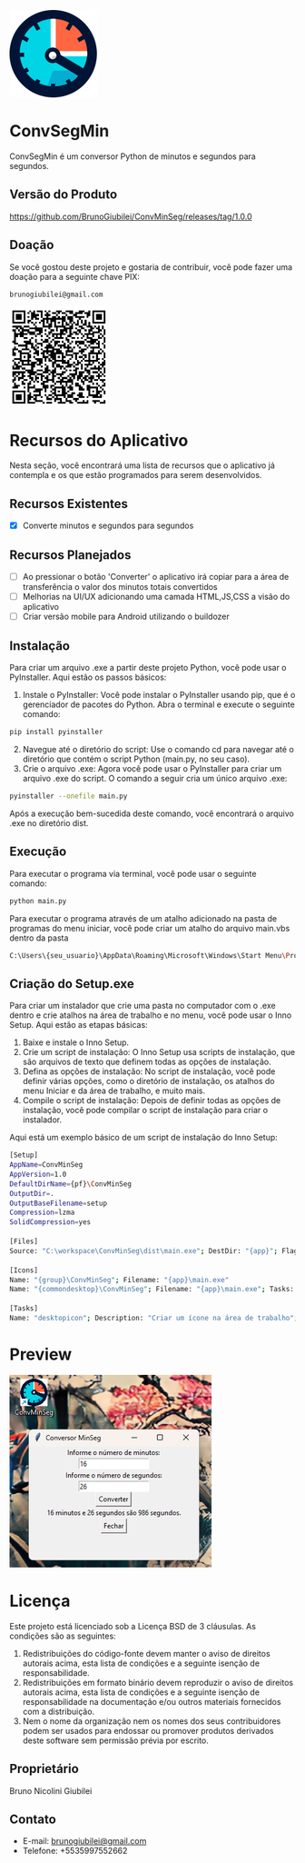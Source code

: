 ![Conversor Minutos para Segundos em python](https://github.com/BrunoGiubilei/ConvMinSeg/blob/main/convMinSeg.png)

# ConvSegMin

ConvSegMin é um conversor Python de minutos e segundos para segundos.

## Versão do Produto
https://github.com/BrunoGiubilei/ConvMinSeg/releases/tag/1.0.0

## Doação
Se você gostou deste projeto e gostaria de contribuir, você pode fazer uma doação para a seguinte chave PIX:
```bash
brunogiubilei@gmail.com
```
![QRCODE PIX](https://github.com/BrunoGiubilei/ConvMinSeg/blob/main/qrcode.png)

# Recursos do Aplicativo

Nesta seção, você encontrará uma lista de recursos que o aplicativo já contempla e os que estão programados para serem desenvolvidos.

## Recursos Existentes

- [x] Converte minutos e segundos para segundos

## Recursos Planejados

- [ ] Ao pressionar o botão 'Converter' o aplicativo irá copiar para a área de transferência o valor dos minutos totais convertidos
- [ ] Melhorias na UI/UX adicionando uma camada HTML,JS,CSS a visão do aplicativo
- [ ] Criar versão mobile para Android utilizando o buildozer

## Instalação

Para criar um arquivo .exe a partir deste projeto Python, você pode usar o PyInstaller. Aqui estão os passos básicos:

1. Instale o PyInstaller: Você pode instalar o PyInstaller usando pip, que é o gerenciador de pacotes do Python. Abra o terminal e execute o seguinte comando:
```bash
pip install pyinstaller
```

2. Navegue até o diretório do script: Use o comando cd para navegar até o diretório que contém o script Python (main.py, no seu caso).
3. Crie o arquivo .exe: Agora você pode usar o PyInstaller para criar um arquivo .exe do script. O comando a seguir cria um único arquivo .exe:
```bash
pyinstaller --onefile main.py
```
Após a execução bem-sucedida deste comando, você encontrará o arquivo .exe no diretório dist.

## Execução

Para executar o programa via terminal, você pode usar o seguinte comando:
```bash
python main.py
```
Para executar o programa através de um atalho adicionado na pasta de programas do menu iniciar, você pode criar um  atalho do arquivo main.vbs dentro da pasta 
```bash
C:\Users\{seu_usuario}\AppData\Roaming\Microsoft\Windows\Start Menu\Programs
```

## Criação do Setup.exe

Para criar um instalador que crie uma pasta no computador com o .exe dentro e crie atalhos na área de trabalho e no menu, você pode usar o Inno Setup. Aqui estão as etapas básicas:

1. Baixe e instale o Inno Setup.
2. Crie um script de instalação: O Inno Setup usa scripts de instalação, que são arquivos de texto que definem todas as opções de instalação.
3. Defina as opções de instalação: No script de instalação, você pode definir várias opções, como o diretório de instalação, os atalhos do menu Iniciar e da área de trabalho, e muito mais.
4. Compile o script de instalação: Depois de definir todas as opções de instalação, você pode compilar o script de instalação para criar o instalador.

Aqui está um exemplo básico de um script de instalação do Inno Setup:

```bash
[Setup]
AppName=ConvMinSeg
AppVersion=1.0
DefaultDirName={pf}\ConvMinSeg
OutputDir=.
OutputBaseFilename=setup
Compression=lzma
SolidCompression=yes

[Files]
Source: "C:\workspace\ConvMinSeg\dist\main.exe"; DestDir: "{app}"; Flags: ignoreversion

[Icons]
Name: "{group}\ConvMinSeg"; Filename: "{app}\main.exe"
Name: "{commondesktop}\ConvMinSeg"; Filename: "{app}\main.exe"; Tasks: desktopicon

[Tasks]
Name: "desktopicon"; Description: "Criar um ícone na área de trabalho"; GroupDescription: "Atalhos adicionais:"
```

# Preview
![Preview de como será o aplicativo após instalado](https://github.com/BrunoGiubilei/ConvMinSeg/blob/main/preview.png)

# Licença

Este projeto está licenciado sob a Licença BSD de 3 cláusulas. As condições são as seguintes:

1. Redistribuições do código-fonte devem manter o aviso de direitos autorais acima, esta lista de condições e a seguinte isenção de responsabilidade.
2. Redistribuições em formato binário devem reproduzir o aviso de direitos autorais acima, esta lista de condições e a seguinte isenção de responsabilidade na documentação e/ou outros materiais fornecidos com a distribuição.
3. Nem o nome da organização nem os nomes dos seus contribuidores podem ser usados para endossar ou promover produtos derivados deste software sem permissão prévia por escrito.

## Proprietário
Bruno Nicolini Giubilei

## Contato
- E-mail: brunogiubilei@gmail.com
- Telefone: +5535997552662